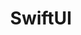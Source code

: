 ---
title: "SwiftUI"
layout: category
permalink: /categories/SwiftUI/
author_profile: true
taxonomy: SwiftUI
toc_sticky: true
toc_ads : true
sidebar:
  nav: "categories"
---